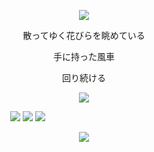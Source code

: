 
<p align="center">

  <img src="https://files.catbox.moe/tiloma.png"/>
</p>

<p align="center">散ってゆく花びらを眺めている
<p align="center">手に持った風車
<p align="center">回り続ける

<p align="center">

 <img src="https://files.catbox.moe/mzrt56.png"/>
</p>

<p align="center"> 

‎ ‎ ‎ ‎ ‎ ‎ ‎ ‎ ‎ ‎ ‎ ‎ ‎ ‎ ‎ ‎ ‎ ‎‎ ‎ ‎ ‎ ‎  ‎ ‎ ‎ ‎ ‎ ‎ ‎ ‎‎ ‎ ‎ ‎‎ ‎  [![](https://files.catbox.moe/ljkdas.png)](https://rentry.co/mitsb) [![](https://files.catbox.moe/02zd49.png)](https://mafuyusatoo.straw.page) [![](https://files.catbox.moe/58okqw.png)](https://mio.atabook.org)
‎‎ ‎ ‎ ‎ ‎ ‎ ‎ ‎ ‎ ‎ ‎ ‎ ‎ ‎ ‎ ‎ ‎ ‎ ‎ ‎ ‎ ‎ ‎ ‎ ‎ ‎ ‎‎‎ ‎ ‎  ‎ ‎ ‎ ‎ ‎ ‎ ‎ ‎ ‎ ‎ ‎ ‎ ‎ ‎ ‎  ‎ ‎ ‎ ‎ ‎ ‎ ‎ ‎ ‎‎ ‎  ‎ ‎ ‎ ‎ ‎ ‎ ‎ ‎ ‎ ‎ ‎
<p align="center">

  <img src="https://files.catbox.moe/3bvey9.png"/>
</p>
